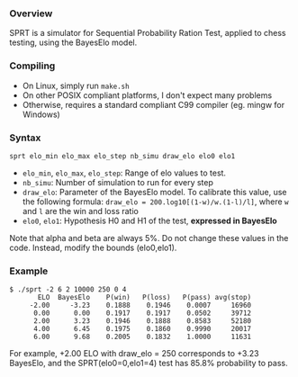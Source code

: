 ### Overview

SPRT is a simulator for Sequential Probability Ration Test, applied to chess
testing, using the BayesElo model.

### Compiling

* On Linux, simply run `make.sh`
* On other POSIX compliant platforms, I don't expect many problems
* Otherwise, requires a standard compliant C99 compiler (eg. mingw for Windows)

### Syntax

`sprt elo_min elo_max elo_step nb_simu draw_elo elo0 elo1`

* `elo_min`, `elo_max`, `elo_step`: Range of elo values to test.
* `nb_simu`: Number of simulation to run for every step
* `draw_elo`: Parameter of the BayesElo model. To calibrate this value, use the
following formula: `draw_elo = 200.log10[(1-w)/w.(1-l)/l]`, where `w` and `l`
are the win and loss ratio
* `elo0`, `elo1`: Hypothesis H0 and H1 of the test, **expressed in BayesElo**

Note that alpha and beta are always 5%. Do not change these values in the code.
Instead, modify the bounds (elo0,elo1).

### Example

	$ ./sprt -2 6 2 10000 250 0 4
	       ELO  BayesElo    P(win)   P(loss)   P(pass) avg(stop)
	     -2.00     -3.23    0.1888    0.1946    0.0007     16960
	      0.00      0.00    0.1917    0.1917    0.0502     39712
	      2.00      3.23    0.1946    0.1888    0.8583     52180
	      4.00      6.45    0.1975    0.1860    0.9990     20017
	      6.00      9.68    0.2005    0.1832    1.0000     11631

For example, +2.00 ELO with draw_elo = 250 corresponds to +3.23 BayesElo, and the
SPRT(elo0=0,elo1=4) test has 85.8% probability to pass.
